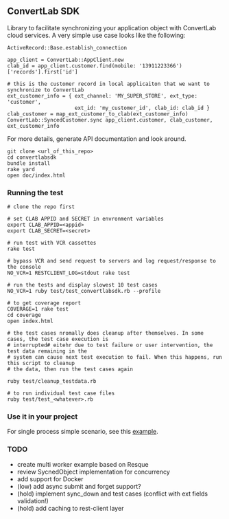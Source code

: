 ## ConvertLab SDK

Library to facilitate synchronizing your application object with ConvertLab cloud services. A very simple use case looks like the following:

```
ActiveRecord::Base.establish_connection

app_client = ConvertLab::AppClient.new
clab_id = app_client.customer.find(mobile: '13911223366')['records'].first['id']

# this is the customer record in local applicaiton that we want to synchronize to ConvertLab
ext_customer_info = { ext_channel: 'MY_SUPER_STORE', ext_type: 'customer',
                      ext_id: 'my_customer_id', clab_id: clab_id }
clab_customer = map_ext_customer_to_clab(ext_customer_info)
ConvertLab::SyncedCustomer.sync app_client.customer, clab_customer, ext_customer_info

```

For more details, generate API documentation and look around.

```
git clone <url_of_this_repo>
cd convertlabsdk
bundle install
rake yard
open doc/index.html
```


### Running the test 

```
# clone the repo first

# set CLAB APPID and SECRET in envronment variables
export CLAB_APPID=<appid>
export CLAB_SECRET=<secret>

# run test with VCR cassettes
rake test

# bypass VCR and send request to servers and log request/response to the console
NO_VCR=1 RESTCLIENT_LOG=stdout rake test 

# run the tests and display slowest 10 test cases
NO_VCR=1 ruby test/test_convertlabsdk.rb --profile

# to get coverage report
COVERAGE=1 rake test
cd coverage
open index.html

# the test cases nromally does cleanup after themselves. In some cases, the test case execution is 
# interrupted# eitehr due to test failure or user intervention, the test data remaining in the 
# system can cause next test execution to fail. When this happens, run this script to cleanup 
# the data, then run the test cases again

ruby test/cleanup_testdata.rb

# to run individual test case files
ruby test/test_<whatever>.rb

```

### Use it in your project
For single process simple scenario, see this [example](examples/sync_customer).

### TODO
* create multi worker example based on Resque
* review SycnedObject implementation for concurrency
* add support for Docker
* (low) add async submit and forget support?
* (hold) implement sync_down and test cases (conflict with ext fields validation!)
* (hold) add caching to rest-client layer

